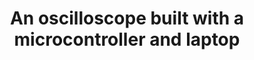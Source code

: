 ---
layout: post
title: An oscilloscope built with a microcontroller and laptop
published: false
---